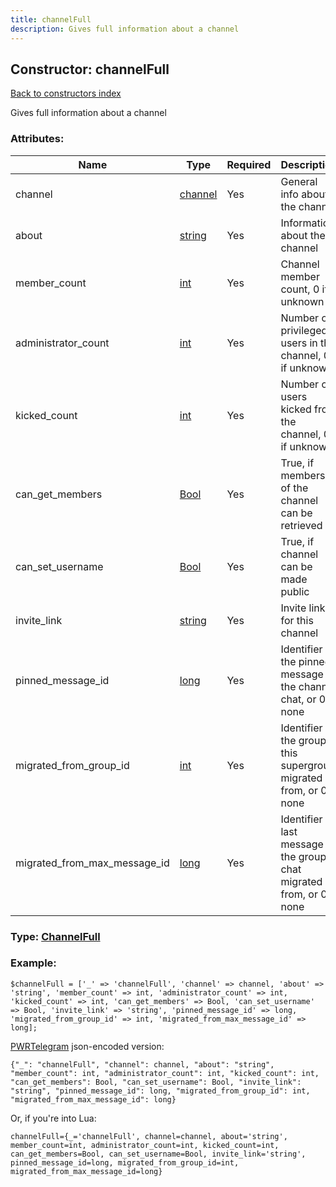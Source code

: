 ```yaml
---
title: channelFull
description: Gives full information about a channel
---
```

## Constructor: channelFull  
[Back to constructors index](index.md)



Gives full information about a channel

### Attributes:

| Name     |    Type       | Required | Description |
|----------|---------------|----------|-------------|
|channel|[channel](../types/channel.md) | Yes|General info about the channel|
|about|[string](../types/string.md) | Yes|Information about the channel|
|member\_count|[int](../types/int.md) | Yes|Channel member count, 0 if unknown|
|administrator\_count|[int](../types/int.md) | Yes|Number of privileged users in the channel, 0 if unknown|
|kicked\_count|[int](../types/int.md) | Yes|Number of users kicked from the channel, 0 if unknown|
|can\_get\_members|[Bool](../types/Bool.md) | Yes|True, if members of the channel can be retrieved|
|can\_set\_username|[Bool](../types/Bool.md) | Yes|True, if channel can be made public|
|invite\_link|[string](../types/string.md) | Yes|Invite link for this channel|
|pinned\_message\_id|[long](../types/long.md) | Yes|Identifier of the pinned message in the channel chat, or 0 if none|
|migrated\_from\_group\_id|[int](../types/int.md) | Yes|Identifier of the group, this supergroup migrated from, or 0 if none|
|migrated\_from\_max\_message\_id|[long](../types/long.md) | Yes|Identifier of last message in the group chat migrated from, or 0 if none|



### Type: [ChannelFull](../types/ChannelFull.md)


### Example:

```
$channelFull = ['_' => 'channelFull', 'channel' => channel, 'about' => 'string', 'member_count' => int, 'administrator_count' => int, 'kicked_count' => int, 'can_get_members' => Bool, 'can_set_username' => Bool, 'invite_link' => 'string', 'pinned_message_id' => long, 'migrated_from_group_id' => int, 'migrated_from_max_message_id' => long];
```  

[PWRTelegram](https://pwrtelegram.xyz) json-encoded version:

```
{"_": "channelFull", "channel": channel, "about": "string", "member_count": int, "administrator_count": int, "kicked_count": int, "can_get_members": Bool, "can_set_username": Bool, "invite_link": "string", "pinned_message_id": long, "migrated_from_group_id": int, "migrated_from_max_message_id": long}
```


Or, if you're into Lua:  


```
channelFull={_='channelFull', channel=channel, about='string', member_count=int, administrator_count=int, kicked_count=int, can_get_members=Bool, can_set_username=Bool, invite_link='string', pinned_message_id=long, migrated_from_group_id=int, migrated_from_max_message_id=long}

```


